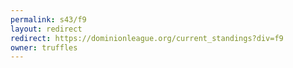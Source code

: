 ```yaml
---
permalink: s43/f9
layout: redirect
redirect: https://dominionleague.org/current_standings?div=f9
owner: truffles
---
```

